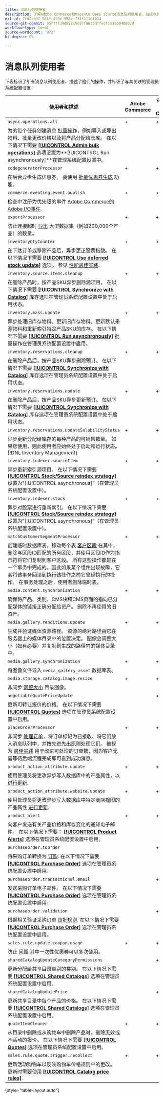 ```yaml
---
title: 消息队列使用者
description: 了解Adobe Commerce和Magento Open Source消息队列使用者，包括与其关联的功能和系统配置设置。
exl-id: 7fd7ab3f-581f-493c-956c-731f111d1b14
source-git-commit: 95ffff39d82cc9027fa633dffedf15193040802d
workflow-type: tm+mt
source-wordcount: '972'
ht-degree: 0%

---
```


# 消息队列使用者

下表标识了所有消息队列使用者，描述了他们的操作，并标识了与其关联的管理员系统配置设置：

| 使用者和描述 | Adobe Commerce | 带有B2B的Adobe Commerce | Magento Open Source |
|----------------------------------------------------------------------------------------------------------------------------------------------------------------------------------------------------------------------------------------------------------------------------------------------------------------------------------------------------------------------------------------------------------------------------------------------------------------------------------------------------------------------------------------------|----------------|-------------------------|---------------------|
| `async.operations.all` | + | + | + |
| 为的每个任务创建消息 [批量操作](https://developer.adobe.com/commerce/php/development/components/message-queues/bulk-operations/)，例如导入或导出物料、批量更改价格以及将产品分配给仓库。 在以下情况下需要 [**[!UICONTROL Admin bulk operations]**](https://docs.magento.com/user-guide/configuration/catalog/inventory.html?#admin-bulk-operations) 选项设置为&#x200B;**[!UICONTROL Run asynchronously]**在管理系统配置设置中。 |  |  |  |
| `codegeneratorProcessor` | + | + | + |
| 在后台异步生成优惠券。 要使用 [批量优惠券生成](https://experienceleague.adobe.com/docs/commerce-admin/marketing/promotions/cart-rules/price-rules-cart-coupon.html#method-2%3A-generate-a-batch-of-coupons) 功能。 |  |  |  |
| `commerce.eventing.event.publish` | + | + |  |
| 检查中注册为优先级的事件 [Adobe Commerce的Adobe I/O事件](https://developer.adobe.com/commerce/events/get-started/). |
| `exportProcessor` | + | + | + |
| 防止连接超时 [导出](https://experienceleague.adobe.com/docs/commerce-admin/systems/data-transfer/data-export.html) 大型数据集（例如200,000个产品）的数量。 |  |  |  |
| `inventoryQtyCounter` | + | + |  |
| 在下达订单或移除产品后，异步更正股票指数。 在以下情况下需要 [**[!UICONTROL Use deferred stock update]**](https://docs.magento.com/user-guide/configuration/catalog/inventory.html#product-stock-options) 选项。 参见 [性能最佳实践](https://experienceleague.adobe.com/docs/commerce-operations/performance-best-practices/configuration.html#deferred-stock-update). |  |  |  |
| `inventory.source.items.cleanup` | + | + | + |
| 在删除产品时，按产品SKU异步删除源项目。 在以下情况下需要 [**[!UICONTROL Synchronize with Catalog]**](https://docs.magento.com/user-guide/configuration/catalog/inventory.html) 库存选项在管理员系统配置设置中处于启用状态。 |  |  |  |
| `inventory.mass.update` | + | + | + |
| 异步处理旧库存物料、更新旧库存物料、更新默认来源物料和重新索引特定产品SKU的库存。 在以下情况下需要 [**[!UICONTROL Run asynchronously]**](https://docs.magento.com/user-guide/configuration/catalog/inventory.html#admin-bulk-operations) 批量操作在管理员系统配置设置中启用。 |  |  |  |
| `inventory.reservations.cleanup` | + | + | + |
| 在删除产品后，按产品SKU异步删除预订。 在以下情况下需要 [**[!UICONTROL Synchronize with Catalog]**](https://docs.magento.com/user-guide/configuration/catalog/inventory.html) 库存选项在管理员系统配置设置中处于启用状态。 |  |  |  |
| `inventory.reservations.update` | + | + | + |
| 在删除产品后，按产品SKU异步更新预订。 在以下情况下需要 [**[!UICONTROL Synchronize with Catalog]**](https://docs.magento.com/user-guide/configuration/catalog/inventory.html) 库存选项在管理员系统配置设置中处于启用状态。 |  |  |  |
| `inventory.reservations.updateSalabilityStatus` | + | + | + |
| 异步更新分配给库存的每种产品的可销售数量。 如果您使用，则此使用者应始终处于启动和运行状态。 [!DNL Inventory Management]. |  |  |  |
| `inventory.indexer.sourceItem` | + | + | + |
| 异步重新索引源项目。 在以下情况下需要 [**[!UICONTROL Stock/Source reindex strategy]**](https://docs.magento.com/user-guide/configuration/catalog/inventory.html#inventory-indexer-settings) 设置为&quot;[!UICONTROL asynchronous]”（在管理员系统配置设置中）。 |  |  |  |
| `inventory.indexer.stock` | + | + | + |
| 异步对股票进行重新索引。 在以下情况下需要 [**[!UICONTROL Stock/Source reindex strategy]**](https://docs.magento.com/user-guide/configuration/catalog/inventory.html#inventory-indexer-settings) 设置为&quot;[!UICONTROL asynchronous]”（在管理员系统配置设置中）。 |  |  |  |
| `matchCustomerSegmentProcessor` | + | + |  |
| 创建临时数据库表，移动每个表 [客户区段](https://docs.magento.com/user-guide/marketing/customer-segments.html) 在其中，删除与区段ID匹配的所有区段，并使用区段ID作为指示符将它们复制到客户区段。 所有这些操作都是在一个事务中完成的，因此如果某个组件出现故障，它会将该事务回滚到执行该操作之前它曾经执行的操作。 在事务处理之后，使用者删除临时表。 |  |  |  |
| `media.content.synchronization` | + | + | + |
| 确保将产品、类别、CMS块和CMS页面的指向已分配媒体的链接正确分配给资产。 删除不再使用的旧资产。 |  |  |  |
| `media.gallery.renditions.update` | + | + | + |
| 生成并验证媒体资源路径。 资源的绝对路径由它在服务器上的媒体目录中的位置决定。 图像会调整大小（如有必要）并复制到生成的路径内的媒体目录中。 |  |  |  |
| `media.gallery.synchronization` | + | + | + |
| 将图像文件导入 `media_gallery_asset` 数据库表。 |  |  |  |
| `media.storage.catalog.image.resize` | + | + | + |
| 非同步 [调整大小](https://developer.adobe.com/commerce/frontend-core/guide/themes/configure/#resize-catalog-images) 目录图像。 |  |  |  |
| `negotiableQuotePriceUpdate` |  | + |  |
| 更新可转让报价的价格。 在以下情况下需要 [**[!UICONTROL Quotes]**](https://docs.magento.com/user-guide/sales/quotes.html) 选项在管理员系统配置设置中启用。 |  |  |  |
| `placeOrderProcessor` | + | + |  |
| 非同步 [处理订单](https://developer.adobe.com/commerce/php/module-reference/module-async-order/)，将订单标记为已接收、将它们放入消息队列中，并按先进先出原则处理它们。 被视为 [最佳实践](../../implementation-playbook/best-practices/maintenance/order-processing-configuration.md) 用于改进可处理的订单数，因为客户无需等待后端流程完成即可看到成功消息。 |  |  |  |
| `product_action_attribute.update` | + | + | + |
| 使用管理员将更改异步写入数据库中的产品属性，以 [进行更新](https://experienceleague.adobe.com/docs/commerce-admin/catalog/product-attributes/create/bulk-product-attribute-update.html). |  |  |  |
| `product_action_attribute.website.update` | + | + | + |
| 使用管理员将更改异步写入数据库中特定商店视图的产品属性 [进行更新](https://experienceleague.adobe.com/docs/commerce-admin/catalog/product-attributes/create/bulk-product-attribute-update.html). |  |  |  |
| `product_alert` | + | + | + |
| 向客户发送有关产品价格和库存变化的通知电子邮件。 在以下情况下需要： [**[!UICONTROL Product Alerts]**](https://experienceleague.adobe.com/docs/commerce-admin/inventory/configuration/product-alerts/alert-setup.html) 选项在管理员系统配置设置中启用。 |  |  |  |
| `purchaseorder.toorder` |  | + |  |
| 将采购订单转换为 [订购](https://docs.magento.com/user-guide/stores/b2b-purchase-order-flow.html#approval-rules). 在以下情况下需要 [**[!UICONTROL Purchase Order]**](https://experienceleague.adobe.com/docs/commerce-admin/b2b/purchase-orders/purchase-order-flow.html) 选项在管理员系统配置设置中启用。 |  |  |  |
| `purchaseorder.transactional.email` |  | + |  |
| 发送采购订单电子邮件。 在以下情况下需要 [**[!UICONTROL Purchase Order]**](https://experienceleague.adobe.com/docs/commerce-admin/b2b/purchase-orders/purchase-order-flow.html) 选项在管理员系统配置设置中启用。 |  |  |  |
| `purchaseorder.validation` |  | + |  |
| 根据相关验证采购订单 [审批规则](https://docs.magento.com/user-guide/customers/account-dashboard-approval-rules.html). 在以下情况下需要 [**[!UICONTROL Purchase Order]**](https://experienceleague.adobe.com/docs/commerce-admin/b2b/purchase-orders/purchase-order-flow.html) 选项在管理员系统配置设置中启用。 |  |  |  |
| `sales.rule.update.coupon.usage` | + | + | + |
| 防止 [问题](https://experienceleague.adobe.com/docs/commerce-knowledge-base/kb/troubleshooting/miscellaneous/coupon-code-used-more-than-once-adobe-commerce.html) 其中一次性优惠券可以多次使用。 |  |  |  |
| `sharedCatalogUpdateCategoryPermissions` |  | + |  |
| 更新分配给共享目录类别的类别。 在以下情况下需要 [**[!UICONTROL Shared Catalogs]**](https://docs.magento.com/user-guide/catalog/catalog-shared.html) 选项在管理员系统配置设置中启用。 |  |  |  |
| `sharedCatalogUpdatePrice` |  | + |  |
| 更新共享目录中每个产品的价格。 在以下情况下需要 [**[!UICONTROL Shared Catalogs]**](https://docs.magento.com/user-guide/catalog/catalog-shared.html) 选项在管理员系统配置设置中启用。 |  |  |  |
| `quoteItemCleaner` | + | + |  |
| 从目录中删除或从购物车中删除产品时，删除无效或不活动的报价。 在以下情况下需要 [**[!UICONTROL Quotes]**](https://docs.magento.com/user-guide/sales/quotes.html) 选项在管理员系统配置设置中启用。 |  |  |  |
| `sales.rule.quote.trigger.recollect` | + | + | + |
| 更新活动购物车以反映购物车价格规则中的更改。 更新时需要使用 [**[!UICONTROL Catalog price rules]**](https://experienceleague.adobe.com/docs/commerce-admin/marketing/promotions/catalog-rules/price-rules-catalog.html). |  |  |  |

{style="table-layout:auto"}
